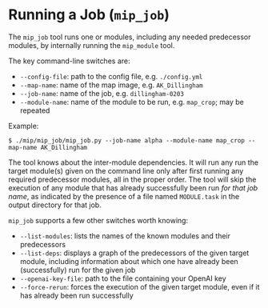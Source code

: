 # Running a Job (`mip_job`)

The `mip_job` tool runs one or modules, including any needed predecessor
modules, by internally running the `mip_module` tool.

The key command-line switches are:
* `--config-file`: path to the config file, e.g. `./config.yml`
* `--map-name`: name of the map image, e.g. `AK_Dillingham`
* `--job-name`: name of the job, e.g. `dillingham-0203`
* `--module-name`: name of the module to be run, e.g. `map_crop`; may be
    repeated

Example:
```
$ ./mip/mip_job/mip_job.py --job-name alpha --module-name map_crop --map-name AK_Dillingham
```

The tool knows about the inter-module dependencies. It will run any run the
target module(s) given on the command line only after first running any required
predecessor modules, all in the proper order. The tool will skip the execution
of any module that has already successfully been run _for that job name_, as
indicated by the presence of a file named `MODULE.task` in the output
directory for that job.

`mip_job` supports a few other switches worth knowing:
* `--list-modules`: lists the names of the known modules and their predecessors
* `--list-deps`: displays a graph of the predecessors of the given target
    module, including information about which one have already been (successfully)
    run for the given job
* `--openai-key-file`: path to the file containing your OpenAI key
* `--force-rerun`: forces the execution of the given target module, even if it has
    already been run successfully
